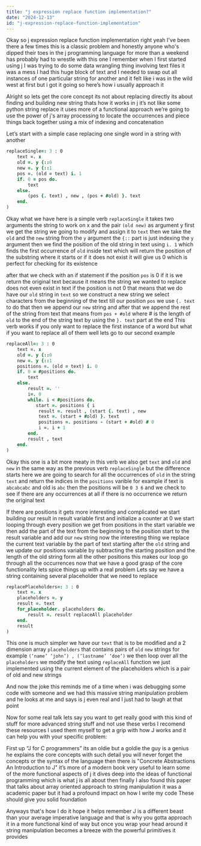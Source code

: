 ```yaml
---
title: "j expression replace function implementation?"
date: "2024-12-13"
id: "j-expression-replace-function-implementation"
---
```


Okay so j expression replace function implementation right yeah I've been there a few times this is a classic problem and honestly anyone who's dipped their toes in the j programming language for more than a weekend has probably had to wrestle with this one I remember when I first started using j I was trying to do some data wrangling thing involving text files it was a mess I had this huge block of text and I needed to swap out all instances of one particular string for another and it felt like i was in the wild west at first but i got it going so here’s how i usually approach it

Alright so lets get the core concept its not about replacing directly its about finding and building new string thats how it works in j it’s not like some python string replace it uses more of a functional approach we’re going to use the power of j's array processing to locate the occurrences and piece things back together using a mix of indexing and concatenation

Let’s start with a simple case replacing one single word in a string with another

```j
replaceSingle=: 3 : 0
    text =. x
    old =. y {::0
    new =. y {::1
    pos =. (old = text) i. 1
    if. 0 = pos do.
        text
    else.
        (pos {. text) , new , (pos + #old) }. text
    end.
)
```

Okay what we have here  is a simple verb `replaceSingle` it takes two arguments the string to work on x and the pair `(old new)` as argument y
first we get the string we going to modify and assign it to `text` then we take the `old` and the `new` string from the `y` argument the `{::` part is just indexing the `y` argument then we find the position of the old string in text using `i. 1` which finds the first occurrence of `old` inside text which will return the position of the substring where it starts or if it does not exist it will give us 0 which is perfect for checking for its existence

after that we check with an if statement if the position `pos` is 0 if it is we return the original text because it means the string we wanted to replace does not even exist in text
if the position is not 0 that means that we do have our `old` string in `text` so we construct a new string we select characters from the beginning of the text till our position `pos` we use `{. text` to do that then we append our `new` string and after that we append the rest of the string from text that means from `pos + #old` where # is the length of `old` to the end of the string text by using the `}. text` part at the end
This verb works if you only want to replace the first instance of a word but what if you want to replace all of them well lets go to our second example

```j
replaceAll=: 3 : 0
    text =. x
    old =. y {::0
    new =. y {::1
    positions =. (old = text) i. 0
    if. 0 = #positions do.
        text
    else.
        result =. ''
        i=. 0
        while. i < #positions do.
           start =. positions { i
            result =. result , (start {. text) , new
            text =. (start + #old) }. text
            positions =. positions - (start + #old) # 0
            i =. i + 1
        end.
        result , text
    end.
)
```

Okay this one is a bit more meaty in this verb we also get `text` and `old` and `new` in the same way as the previous verb `replaceSingle` but the difference starts here we are going to search for all the occurrences of `old` in the string `text` and return the indices in the `positions` varible for example if text is  `abcabcabc` and old is `abc` then the positions will be `0 3 6`  and we check to see if there are any occurrences at all if there is no occurrence we return the original text

If there are positions it gets more interesting and complicated we start building our result in result variable first and initialize a counter at 0 we start looping through every position we get from positions in the start variable we then add the part of the text from the beginning to the position start to the result variable and add our `new` string now the interesting thing we replace the current text variable by the part of text starting after the `old` string and we update our positions variable by subtracting the starting position and the length of the old string form all the other positions this makes our loop go through all the occurrences
now that we have a good grasp of the core functionality lets spice things up with a real problem
Lets say we have a string containing several placeholder that we need to replace
```j
replacePlaceholders=: 3 : 0
    text =. x
    placeholders =. y
    result =. text
    for_placeholder. placeholders do.
        result =. result replaceAll placeholder
    end.
    result
)
```

This one is much simpler we have our `text` that is to be modified and a 2 dimension array `placeholders` that contains pairs of `old` `new` strings for example `(‘name’ ‘john’) , (‘lastname’ ‘doe’)`  we then loop over all the `placeholders` we modify the text using `replaceAll` function we just implemented using the current element of the placeholders which is a pair of old and new strings

And now the joke this reminds me of a time when i was debugging some code with someone and we had this massive string manipulation problem and he looks at me and says is j even real and I just had to laugh at that point

Now for some real talk lets say you want to get really good with this kind of stuff for more advanced string stuff and not use these verbs I recomend these resources I used them myself to get a grip with how J works and it can help you with your specific problem:

First up “J for C programmers” its an oldie but a goldie the guy is a genius he explains the core concepts with such detail you will never forget the concepts or the syntax of the language
then there is "Concrete Abstractions An Introduction to J" it’s more of a modern book very useful to learn some of the more functional aspects of j it dives deep into the ideas of functional programming which is what j is all about
then finally I also found this paper that talks about array oriented approach to string manipulation it was a academic paper but it had a profound impact on how I write my code
These should give you solid foundation

Anyways that's how I do it hope it helps remember J is a different beast than your average imperative language and that is why you gotta approach it in a more functional kind of way but once you wrap your head around it string manipulation becomes a breeze with the powerful primitives it provides
